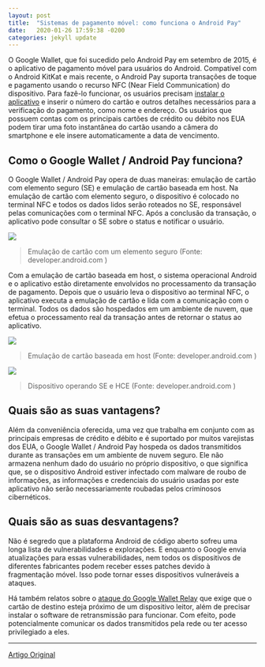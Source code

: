 ```yaml
---
layout: post
title:  "Sistemas de pagamento móvel: como funciona o Android Pay"
date:   2020-01-26 17:59:38 -0200
categories: jekyll update
---
```


O Google Wallet, que foi sucedido pelo Android Pay em setembro de 2015, é o aplicativo de pagamento móvel para usuários do Android. Compatível com o Android KitKat e mais recente, o Android Pay suporta transações de toque e pagamento usando o recurso NFC (Near Field Communication) do dispositivo. Para fazê-lo funcionar, os usuários precisam [instalar o aplicativo](http://www.androidcentral.com/using-tap-and-pay-google-wallet) e inserir o número do cartão e outros detalhes necessários para a verificação do pagamento, como nome e endereço. Os usuários que possuem contas com os principais cartões de crédito ou débito nos EUA podem tirar uma foto instantânea do cartão usando a câmera do smartphone e ele insere automaticamente a data de vencimento.  

## Como o Google Wallet / Android Pay funciona?

O Google Wallet / Android Pay opera de duas maneiras: emulação de cartão com elemento seguro (SE) e emulação de cartão baseada em host. Na emulação de cartão com elemento seguro, o dispositivo é colocado no terminal NFC e todos os dados lidos serão roteados no SE, responsável pelas comunicações com o terminal NFC. Após a conclusão da transação, o aplicativo pode consultar o SE sobre o status e notificar o usuário.

![](https://trello-attachments.s3.amazonaws.com/5d7e8031eaec3e42c24aade0/5e4309c7705ce8308002aba4/23c7ab005277509d5abc84e250b9eb24/card-emulation-secure-element.png)

>Emulação de cartão com um elemento seguro (Fonte: developer.android.com )


Com a emulação de cartão baseada em host, o sistema operacional Android e o aplicativo estão diretamente envolvidos no processamento da transação de pagamento. Depois que o usuário leva o dispositivo ao terminal NFC, o aplicativo executa a emulação de cartão e lida com a comunicação com o terminal. Todos os dados são hospedados em um ambiente de nuvem, que efetua o processamento real da transação antes de retornar o status ao aplicativo.

![](https://trello-attachments.s3.amazonaws.com/5d7e8031eaec3e42c24aade0/5e4309c7705ce8308002aba4/0e30469a69ede2e5c60febd3fd63ebf3/host-based-card-emulation.png)

>Emulação de cartão baseada em host  (Fonte:  developer.android.com )

![](https://trello-attachments.s3.amazonaws.com/5d7e8031eaec3e42c24aade0/5e4309c7705ce8308002aba4/3fd60a22be0941d1341c944cb3d1259a/device-se-hce.png)

>Dispositivo operando SE e HCE  (Fonte:  developer.android.com )


## Quais são as suas vantagens?

Além da conveniência oferecida, uma vez que trabalha em conjunto com as principais empresas de crédito e débito e é suportado por muitos varejistas dos EUA, o Google Wallet / Android Pay hospeda os dados transmitidos durante as transações em um ambiente de nuvem seguro. Ele não armazena nenhum dado do usuário no próprio dispositivo, o que significa que, se o dispositivo Android estiver infectado com malware de roubo de informações, as informações e credenciais do usuário usadas por este aplicativo não serão necessariamente roubadas pelos criminosos cibernéticos.

## Quais são as suas desvantagens?

Não é segredo que a plataforma Android de código aberto sofreu uma longa lista de vulnerabilidades e explorações. E enquanto o Google envia atualizações para essas vulnerabilidades, nem todos os dispositivos de diferentes fabricantes podem receber esses patches devido à fragmentação móvel. Isso pode tornar esses dispositivos vulneráveis a ataques.

Há também relatos sobre o [ataque do Google Wallet Relay](http://arxiv.org/pdf/1209.0875.pdf) que exige que o cartão de destino esteja próximo de um dispositivo leitor, além de precisar instalar o software de retransmissão para funcionar. Com efeito, pode potencialmente comunicar os dados transmitidos pela rede ou ter acesso privilegiado a eles.


---

[Artigo Original](https://www.trendmicro.com/vinfo/us/security/news/mobile-safety/mobile-payment-systems-android-pay)

